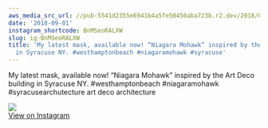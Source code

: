 ```yaml
---
aws_media_src_url: //pub-5541d2355e6941b4a5fe50450aba723b.r2.dev/2018/09/2018-09-01_17-32-58_UTC.jpg
date: '2018-09-01'
instagram_shortcode: BnMSeoRALXW
slug: ig-BnMSeoRALXW
title: 'My latest mask, available now! “Niagara Mohawk” inspired by the Art Deco building
  in Syracuse NY. #westhamptonbeach #niagaramohawk #syracuse'
---
```


My latest mask, available now! “Niagara Mohawk” inspired by the Art Deco building in Syracuse NY. #westhamptonbeach #niagaramohawk #syracusearchutecture art deco architecture 

![](//pub-5541d2355e6941b4a5fe50450aba723b.r2.dev/2018/09/2018-09-01_17-32-58_UTC.jpg)   
[View on Instagram](https://www.instagram.com/p/BnMSeoRALXW/)